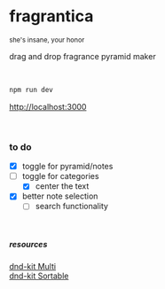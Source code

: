 # fragrantica

<sub>she's insane, your honor</sub>

drag and drop fragrance pyramid maker

&nbsp;

```bash
npm run dev
```

[http://localhost:3000](http://localhost:3000)


&nbsp;

### to do 

- [x] toggle for pyramid/notes
- [ ] toggle for categories
  - [x] center the text
- [x] better note selection
  - [ ] search functionality

&nbsp;

##### resources 

[dnd-kit Multi](https://codesandbox.io/s/dnd-kit-multi-containers-lknfe)  
[dnd-kit Sortable](https://codesandbox.io/s/dnd-kit-sortable-example-yhwz3f)
